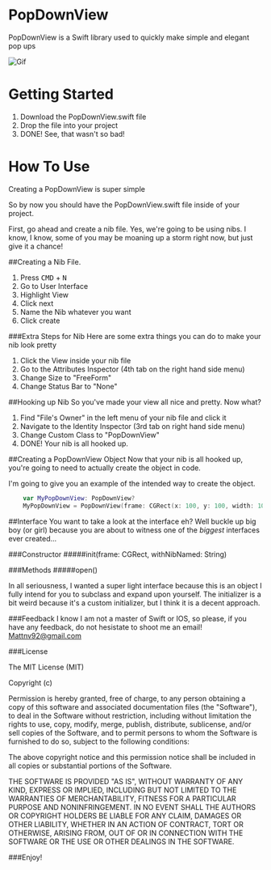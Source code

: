 # PopDownView
PopDownView is a Swift library used to quickly make simple and elegant pop ups

![Gif](http://zippy.gfycat.com/IllinformedDimBumblebee.gif)

# Getting Started
1. Download the PopDownView.swift file
2. Drop the file into your project
3. DONE! See, that wasn't so bad!


# How To Use

Creating a PopDownView is super simple

So by now you should have the PopDownView.swift file inside of your project.

First, go ahead and create a nib file. 
Yes, we're going to be using nibs. I know, I know, some of you may be moaning up a storm right now, but just give it a chance!

##Creating a Nib File.

1. Press <kbd>CMD</kbd> + <kbd>N</kbd>
2. Go to User Interface
3. Highlight View
4. Click next
5. Name the Nib whatever you want
6. Click create


###Extra Steps for Nib
Here are some extra things you can do to make your nib look pretty

1. Click the View inside your nib file
2. Go to the Attributes Inspector (4th tab on the right hand side menu)
3. Change Size to "FreeForm"
4. Change Status Bar to "None"

##Hooking up Nib
So you've made your view all nice and pretty. Now what?

1. Find "File's Owner" in the left menu of your nib file and click it
2. Navigate to the Identity Inspector (3rd tab on right hand side menu)
3. Change Custom Class to "PopDownView"
4. DONE! Your nib is all hooked up.

##Creating a PopDownView Object
Now that your nib is all hooked up, you're going to need to actually create the object in code.

I'm going to give you an example of the intended way to create the object. 

```swift
    var MyPopDownView: PopDownView?
    MyPopDownView = PopDownView(frame: CGRect(x: 100, y: 100, width: 100, height:100), withNibNamed: <INSERT NAME OF NIB FILE IN HERE>)
```

##Interface
You want to take a look at the interface eh? Well buckle up big boy (or girl) because you are about to witness one of the *biggest* interfaces ever created...

###Constructor
#####init(frame: CGRect, withNibNamed: String)

###Methods
#####open()


In all seriousness, I wanted a super light interface because this is an object I fully intend for you to subclass and expand upon yourself. The initializer is a bit weird because it's a custom initializer, but I think it is a decent approach.  


###Feedback
I know I am not a master of Swift or IOS, so please, if you have any feedback, do not hesistate to shoot me an email! Mattnv92@gmail.com

###License

The MIT License (MIT)

Copyright (c) <year> <copyright holders>

Permission is hereby granted, free of charge, to any person obtaining a copy
of this software and associated documentation files (the "Software"), to deal
in the Software without restriction, including without limitation the rights
to use, copy, modify, merge, publish, distribute, sublicense, and/or sell
copies of the Software, and to permit persons to whom the Software is
furnished to do so, subject to the following conditions:

The above copyright notice and this permission notice shall be included in
all copies or substantial portions of the Software.

THE SOFTWARE IS PROVIDED "AS IS", WITHOUT WARRANTY OF ANY KIND, EXPRESS OR
IMPLIED, INCLUDING BUT NOT LIMITED TO THE WARRANTIES OF MERCHANTABILITY,
FITNESS FOR A PARTICULAR PURPOSE AND NONINFRINGEMENT. IN NO EVENT SHALL THE
AUTHORS OR COPYRIGHT HOLDERS BE LIABLE FOR ANY CLAIM, DAMAGES OR OTHER
LIABILITY, WHETHER IN AN ACTION OF CONTRACT, TORT OR OTHERWISE, ARISING FROM,
OUT OF OR IN CONNECTION WITH THE SOFTWARE OR THE USE OR OTHER DEALINGS IN
THE SOFTWARE.

###Enjoy!

